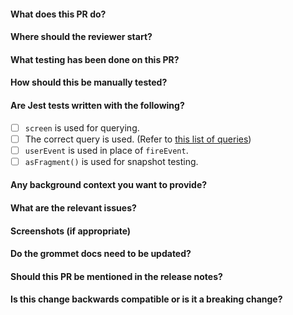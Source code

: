 <!--- Provide a general summary of the PR in the Title above -->

#### What does this PR do?

#### Where should the reviewer start?

#### What testing has been done on this PR?

#### How should this be manually tested?

#### Are Jest tests written with the following?

- [ ] `screen` is used for querying.
- [ ] The correct query is used. (Refer to [this list of queries](https://testing-library.com/docs/queries/about/#priority))
- [ ] `userEvent` is used in place of `fireEvent`.
- [ ] `asFragment()` is used for snapshot testing.

#### Any background context you want to provide?

#### What are the relevant issues?

#### Screenshots (if appropriate)

#### Do the grommet docs need to be updated?

#### Should this PR be mentioned in the release notes?

#### Is this change backwards compatible or is it a breaking change?
